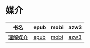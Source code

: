 # 媒介

| 书名 | epub | mobi | azw3 |
| --- | --- | --- | --- |
| [理解媒介](http://ct.dalanmei.com/f/31084289-571772825-d60268) | [epub](http://ct.dalanmei.com/f/31084289-571772825-d60268) | [mobi](http://ct.dalanmei.com/f/31084289-571598437-352f63) | [azw3](http://ct.dalanmei.com/f/31084289-571918068-1a7dbe) |
